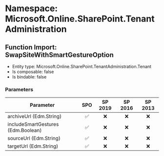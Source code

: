 # Namespace: Microsoft.Online.SharePoint.TenantAdministration

## Function Import: SwapSiteWithSmartGestureOption

- Entity type: Microsoft.Online.SharePoint.TenantAdministration.Tenant
- Is composable: false
- Is bindable: false

### Parameters

Parameter | SPO | SP 2019 | SP 2016 | SP 2013
----------|:---:|:-------:|:-------:|:-------:
archiveUrl (Edm.String) | ✅ | ❌ | ❌ | ❌
includeSmartGestures (Edm.Boolean) | ✅ | ❌ | ❌ | ❌
sourceUrl (Edm.String) | ✅ | ❌ | ❌ | ❌
targetUrl (Edm.String) | ✅ | ❌ | ❌ | ❌